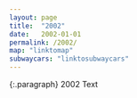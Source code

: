 ```yaml
---
layout: page
title:  "2002"
date:   2002-01-01
permalink: /2002/
map: "linktomap"
subwaycars: "linktosubwaycars"
---
```

{:.paragraph}
2002 Text